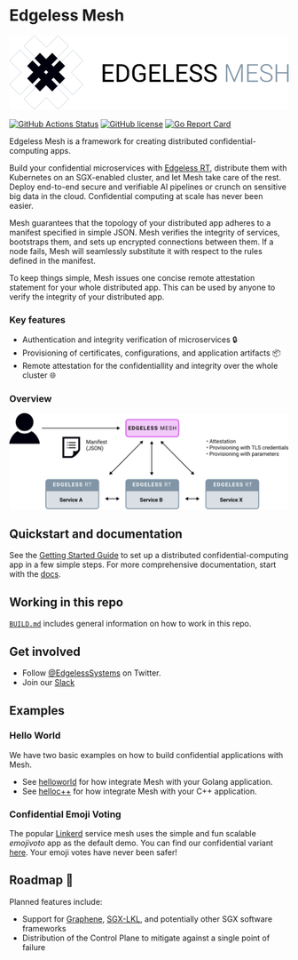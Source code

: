 # Edgeless Mesh

![logo](docs/assets/mesh_logo.svg)

[![GitHub Actions Status][github-actions-badge]][github-actions]
[![GitHub license][license-badge]](LICENSE)
[![Go Report Card][go-report-card-badge]][go-report-card]

Edgeless Mesh is a framework for creating distributed confidential-computing apps.

Build your confidential microservices with [Edgeless RT][edgelessrt], distribute them with Kubernetes on an SGX-enabled cluster, and let Mesh take care of the rest. Deploy end-to-end secure and verifiable AI pipelines or crunch on sensitive big data in the cloud. Confidential computing at scale has never been easier.

Mesh guarantees that the topology of your distributed app adheres to a manifest specified in simple JSON. Mesh verifies the integrity of services, bootstraps them, and sets up encrypted connections between them. If a node fails, Mesh will seamlessly substitute it with respect to the rules defined in the manifest.  

To keep things simple, Mesh issues one concise remote attestation statement for your whole distributed app. This can be used by anyone to verify the integrity of your distributed app. 

### Key features

* Authentication and integrity verification of microservices :lock:
* Provisioning of certificates, configurations, and application artifacts :package: 
* Remote attestation for the confidentiallity and integrity over the whole cluster :globe_with_meridians:

### Overview

<img src="docs/assets/overview.svg" alt="overview" width="600"/>

## Quickstart and documentation

See the [Getting Started Guide](TODO) to set up a distributed confidential-computing app in a few simple steps. 
For more comprehensive documentation, start with the [docs](TODO).

## Working in this repo

[`BUILD.md`](BUILD.md) includes general information on how to work in this repo.

## Get involved

* Follow [@EdgelessSystems][twitter] on Twitter.
* Join our [Slack][slack]

## Examples

### Hello World

We have two basic examples on how to build confidential applications with Mesh.

* See [helloworld](../samples/helloworld/README.md) for how integrate Mesh with your Golang application.
* See [helloc++](../samples/helloc++/README.md) for how integrate Mesh with your C++ application.

### Confidential Emoji Voting

The popular [Linkerd][linkerd] service mesh uses the simple and fun scalable *emojivoto* app as the default demo. You can find our confidential variant [here][emojivoto]. Your emoji votes have never been safer!

## Roadmap :rocket:

Planned features include:

* Support for [Graphene][graphene], [SGX-LKL][sgx-lkl], and potentially other SGX software frameworks
* Distribution of the Control Plane to mitigate against a single point of failure

<!-- refs -->
[edgelessrt]: https://github.com/edgelesssys/edgelessrt
[emojivoto]: https://github.com/edgelesssys/emojivoto
[github-actions]: https://github.com/edgelesssys/coordinator/actions
[github-actions-badge]: https://github.com/edgelesssys/coordinator/workflows/Unit%20Tests/badge.svg
[go-report-card]: https://goreportcard.com/report/github.com/edgelesssys/mesh
[go-report-card-badge]: https://goreportcard.com/badge/github.com/edgelesssys/mesh
[graphene]: https://github.com/oscarlab/graphene
[license-badge]: https://img.shields.io/github/license/edgelesssys/mesh.svg
[linkerd]: https://linkerd.io
[sgx-lkl]: https://github.com/lsds/sgx-lkl
[slack]: https://join.slack.com/t/confidentialcloud/shared_invite/zt-ix8nzzr6-vVNb6IM76Ab8z9a_5NMJnQ
[twitter]: https://twitter.com/EdgelessSystems
